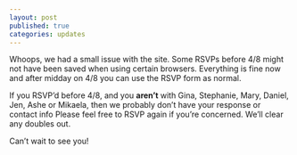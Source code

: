 ```yaml
---
layout: post
published: true
categories: updates
---
```


Whoops, we had a small issue with the site. Some RSVPs before 4/8 might not have 
been saved when using certain browsers. Everything is fine now and after midday 
on 4/8 you can use the RSVP form as normal. 

If you RSVP’d before 4/8, and you **aren’t** with Gina, Stephanie, Mary, Daniel, 
Jen, Ashe or Mikaela, then we probably don’t have your response or contact info
Please feel free to RSVP again if you’re concerned. We’ll clear any doubles out.

Can’t wait to see you!
